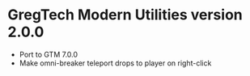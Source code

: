 # GregTech Modern Utilities version 2.0.0

* Port to GTM 7.0.0
* Make omni-breaker teleport drops to player on right-click